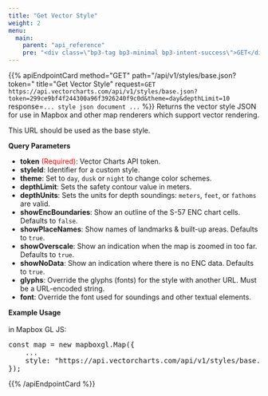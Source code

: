 ```yaml
---
title: "Get Vector Style"
weight: 2
menu:
  main:
    parent: "api_reference"
    pre: "<div class=\"bp3-tag bp3-minimal bp3-intent-success\">GET</div>"
---
```


{{% apiEndpointCard method="GET" path="/api/v1/styles/base.json?token=<token string>" title="Get Vector Style" request=`GET https://api.vectorcharts.com/api/v1/styles/base.json?token=299ce9bf4f244300a96f3926240f9c0d&theme=day&depthLimit=10` response=`... style json document ...` %}}
Returns the vector style JSON for use in Mapbox and other map renderers which support vector rendering.

This URL should be used as the base style.

<b>Query Parameters</b>

- **token** <span style="color:red;">(Required)</span>: Vector Charts API token.
- **styleId**: Identifier for a custom style.
- **theme**: Set to `day`, `dusk` or `night` to change color schemes.
- **depthLimit**: Sets the safety contour value in meters.
- **depthUnits**: Sets the units for depth soundings: `meters`, `feet`, or `fathoms` are valid.
- **showEncBoundaries**: Show an outline of the S-57 ENC chart cells. Defaults to `false`.
- **showPlaceNames**: Show names of landmarks & built-up areas. Defaults to `true`.
- **showOverscale**: Show an indication when the map is zoomed in too far. Defaults to `true`.
- **showNoData**: Show an indication where there is no ENC data. Defaults to `true`.
- **glyphs**: Override the glyphs (fonts) for the style with another URL. Must be a URL-encoded string.
- **font**: Override the font used for soundings and other textual elements.

<b>Example Usage</b><br/><br/>
in Mapbox GL JS:

<pre class="light">
const map = new mapboxgl.Map({
    ...
    style: "https://api.vectorcharts.com/api/v1/styles/base.json?token=&lt;token&gt;&theme=day&depthLimit=10"
});
</pre>

{{% /apiEndpointCard %}}